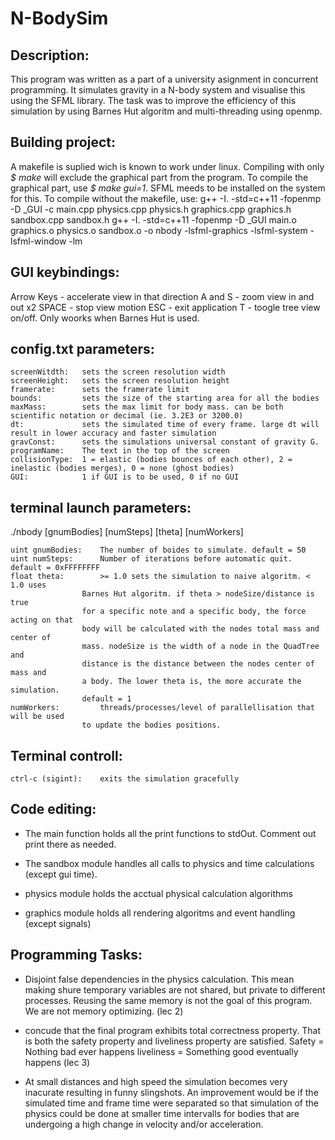 # N-BodySim

Description:
------------
This program was written as a part of a university asignment in concurrent programming. It simulates gravity in a N-body system and visualise this using the SFML library. The task was to improve the efficiency of this simulation by using Barnes Hut algoritm and multi-threading using openmp.

Building project:
-----------------
A makefile is suplied wich is known to work under linux.
Compiling with only *$ make* will exclude the graphical part from the program.
To compile the graphical part, use *$ make gui=1*. SFML meeds to be installed on the system for this.
To compile without the makefile, use:
    g++ -I. -std=c++11 -fopenmp -D _GUI -c main.cpp physics.cpp physics.h graphics.cpp graphics.h sandbox.cpp sandbox.h
    g++ -I. -std=c++11 -fopenmp -D _GUI main.o graphics.o physics.o sandbox.o -o nbody -lsfml-graphics -lsfml-system -lsfml-window -lm
    

GUI keybindings:
-----------------
Arrow Keys - accelerate view in that direction
A and S - zoom view in and out x2
SPACE - stop view motion
ESC - exit application
T - toogle tree view on/off. Only woorks when Barnes Hut is used.

config.txt parameters:
----------------------
    screenWitdth:   sets the screen resolution width
    screenHeight:   sets the screen resolution height
    framerate:      sets the framerate limit
    bounds:         sets the size of the starting area for all the bodies
    maxMass:        sets the max limit for body mass. can be both scientific notation or decimal (ie. 3.2E3 or 3200.0)
    dt:             sets the simulated time of every frame. large dt will result in lower accuracy and faster simulation
    gravConst:      sets the simulations universal constant of gravity G.
    programName:    The text in the top of the screen
    collisionType:  1 = elastic (bodies bounces of each other), 2 = inelastic (bodies merges), 0 = none (ghost bodies)
    GUI:            1 if GUI is to be used, 0 if no GUI


terminal launch parameters:
----------------------------
./nbody [gnumBodies] [numSteps] [theta] [numWorkers]

    uint gnumBodies:    The number of boides to simulate. default = 50
    uint numSteps:      Number of iterations before automatic quit. default = 0xFFFFFFFF
    float theta:        >= 1.0 sets the simulation to naive algoritm. < 1.0 uses 
                    Barnes Hut algoritm. if theta > nodeSize/distance is true
                    for a specific note and a specific body, the force acting on that
                    body will be calculated with the nodes total mass and center of
                    mass. nodeSize is the width of a node in the QuadTree and
                    distance is the distance between the nodes center of mass and
                    a body. The lower theta is, the more accurate the simulation. 
                    default = 1
    numWorkers:         threads/processes/level of parallellisation that will be used
                    to update the bodies positions.



Terminal controll:
-----------------------------
    ctrl-c (sigint):    exits the simulation gracefully



Code editing:
-----------------------
-   The main function holds all the print functions to stdOut. Comment out print
    there as needed.
    
-   The sandbox module handles all calls to physics and time calculations (except gui time).

-   physics module holds the acctual physical calculation algorithms

-   graphics module holds all rendering algoritms and event handling (except signals)




Programming Tasks:
--------------------------
-   Disjoint false dependencies in the physics calculation.
    This mean making shure temporary variables are not shared, but private to
    different processes. Reusing the same memory is not the goal of this program.
    We are not memory optimizing.
    (lec 2)
    
-   concude that the final program exhibits total correctness property.
    That is both the safety property and liveliness property are satisfied.
    Safety = Nothing bad ever happens
    liveliness = Something good eventually happens
    (lec 3)

-   At small distances and high speed the simulation becomes very inacurate resulting in
    funny slingshots. An improvement would be if the simulated time and frame time were separated so that
    simulation of the physics could be done at smaller time intervalls for bodies that are undergoing a high
    change in velocity and/or acceleration.
    

